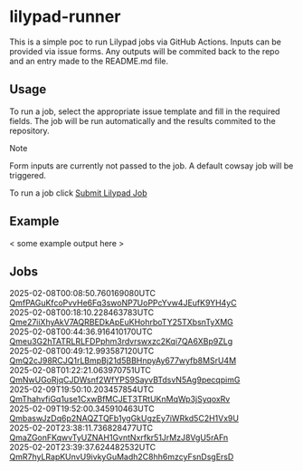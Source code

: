 # lilypad-runner

This is a simple poc to run Lilypad jobs via GitHub Actions. Inputs can be provided via issue forms. Any outputs will be commited back to the repo and an entry made to the README.md file.

## Usage

To run a job, select the appropriate issue template and fill in the required fields. The job will be run automatically and the results commited to the repository.

> [!NOTE]  
> Form inputs are currently not passed to the job. A default cowsay job will be triggered. 

To run a job click [Submit Lilypad Job](../../issues/new?template=lilypad_job_input.yml)

## Example

< some example output here >

## Jobs

2025-02-08T00:08:50.760169080UTC [QmfPAGuKfcoPvvHe6Fq3swoNP7UoPPcYvw4JEufK9YH4yC](downloaded-files/QmfPAGuKfcoPvvHe6Fq3swoNP7UoPPcYvw4JEufK9YH4yC)  
2025-02-08T00:18:10.228463783UTC [Qme27iiXhyAkV7AQRBEDkApEuKHohrboTY25TXbsnTyXMG](downloaded-files/Qme27iiXhyAkV7AQRBEDkApEuKHohrboTY25TXbsnTyXMG)  
2025-02-08T00:44:36.916410170UTC [Qmeu3G2hTATRLRLFDPphm3rdvrswxzc2Kqi7QA6XBp9ZLg](downloaded-files/Qmeu3G2hTATRLRLFDPphm3rdvrswxzc2Kqi7QA6XBp9ZLg)  
2025-02-08T00:49:12.993587120UTC [QmQ2cJ98RCJQ1rLBmpBj21d5BBHnpyAy677wyfb8MSrU4M](downloaded-files/QmQ2cJ98RCJQ1rLBmpBj21d5BBHnpyAy677wyfb8MSrU4M)  
2025-02-08T01:22:21.063970751UTC [QmNwUGoRjqCJDWsnf2WfYPS9SayvBTdsvN5Ag9pecqpimG](downloaded-files/QmNwUGoRjqCJDWsnf2WfYPS9SayvBTdsvN5Ag9pecqpimG)  
2025-02-09T19:50:10.203457854UTC [QmThahvfiGq1use1CxwBfMCJET3TRtUKnMqWp3jSyqoxRv](downloaded-files/QmThahvfiGq1use1CxwBfMCJET3TRtUKnMqWp3jSyqoxRv)  
2025-02-09T19:52:00.345910463UTC [QmbaswJzDq6p2NAQZTQFb1ygGkUgzEy7iWRkd5C2H1Vx9U](downloaded-files/QmbaswJzDq6p2NAQZTQFb1ygGkUgzEy7iWRkd5C2H1Vx9U)  
2025-02-20T23:38:11.736828477UTC [QmaZGonFKqwvTyUZNAH1GvntNxrfkr51JrMzJ8VgU5rAFn](downloaded-files/QmaZGonFKqwvTyUZNAH1GvntNxrfkr51JrMzJ8VgU5rAFn)  
2025-02-20T23:39:37.624482532UTC [QmR7hyLRapKUnvU9ivkyGuMadh2C8hh6mzcyFsnDsgErsD](downloaded-files/QmR7hyLRapKUnvU9ivkyGuMadh2C8hh6mzcyFsnDsgErsD)  
